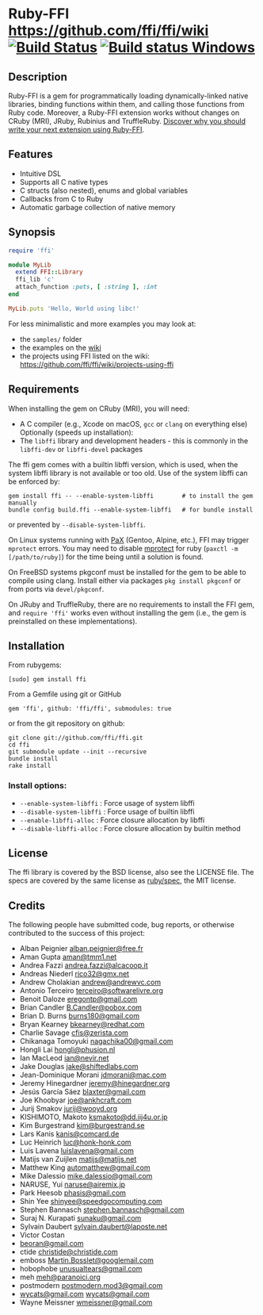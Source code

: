 # Ruby-FFI https://github.com/ffi/ffi/wiki [![Build Status](https://travis-ci.com/ffi/ffi.svg?branch=master)](https://travis-ci.com/ffi/ffi) [![Build status Windows](https://ci.appveyor.com/api/projects/status/r8wxn1sd4s794gg1/branch/master?svg=true)](https://ci.appveyor.com/project/larskanis/ffi-aofqa/branch/master)

## Description

Ruby-FFI is a gem for programmatically loading dynamically-linked native
libraries, binding functions within them, and calling those functions
from Ruby code. Moreover, a Ruby-FFI extension works without changes
on CRuby (MRI), JRuby, Rubinius and TruffleRuby. [Discover why you should write your next extension
using Ruby-FFI](https://github.com/ffi/ffi/wiki/why-use-ffi).

## Features

* Intuitive DSL
* Supports all C native types
* C structs (also nested), enums and global variables
* Callbacks from C to Ruby
* Automatic garbage collection of native memory

## Synopsis

```ruby
require 'ffi'

module MyLib
  extend FFI::Library
  ffi_lib 'c'
  attach_function :puts, [ :string ], :int
end

MyLib.puts 'Hello, World using libc!'
```

For less minimalistic and more examples you may look at:

* the `samples/` folder
* the examples on the [wiki](https://github.com/ffi/ffi/wiki)
* the projects using FFI listed on the wiki: https://github.com/ffi/ffi/wiki/projects-using-ffi

## Requirements

When installing the gem on CRuby (MRI), you will need:
* A C compiler (e.g., Xcode on macOS, `gcc` or `clang` on everything else)
Optionally (speeds up installation):
* The `libffi` library and development headers - this is commonly in the `libffi-dev` or `libffi-devel` packages

The ffi gem comes with a builtin libffi version, which is used, when the system libffi library is not available or too old.
Use of the system libffi can be enforced by:
```
gem install ffi -- --enable-system-libffi        # to install the gem manually
bundle config build.ffi --enable-system-libffi   # for bundle install
```
or prevented by `--disable-system-libffi`.

On Linux systems running with [PaX](https://en.wikipedia.org/wiki/PaX) (Gentoo, Alpine, etc.), FFI may trigger `mprotect` errors. You may need to disable [mprotect](https://en.wikibooks.org/wiki/Grsecurity/Appendix/Grsecurity_and_PaX_Configuration_Options#Restrict_mprotect.28.29) for ruby (`paxctl -m [/path/to/ruby]`) for the time being until a solution is found.

On FreeBSD systems pkgconf must be installed for the gem to be able to compile using clang. Install either via packages `pkg install pkgconf` or from ports via `devel/pkgconf`.

On JRuby and TruffleRuby, there are no requirements to install the FFI gem, and `require 'ffi'` works even without installing the gem (i.e., the gem is preinstalled on these implementations).

## Installation

From rubygems:

    [sudo] gem install ffi
    
From a Gemfile using git or GitHub

    gem 'ffi', github: 'ffi/ffi', submodules: true

or from the git repository on github:

    git clone git://github.com/ffi/ffi.git
    cd ffi
    git submodule update --init --recursive
    bundle install
    rake install

### Install options:

* `--enable-system-libffi` : Force usage of system libffi
* `--disable-system-libffi` : Force usage of builtin libffi
* `--enable-libffi-alloc` : Force closure allocation by libffi
* `--disable-libffi-alloc` : Force closure allocation by builtin method

## License

The ffi library is covered by the BSD license, also see the LICENSE file.
The specs are covered by the same license as [ruby/spec](https://github.com/ruby/spec), the MIT license.

## Credits

The following people have submitted code, bug reports, or otherwise contributed to the success of this project:

* Alban Peignier <alban.peignier@free.fr>
* Aman Gupta <aman@tmm1.net>
* Andrea Fazzi <andrea.fazzi@alcacoop.it>
* Andreas Niederl <rico32@gmx.net>
* Andrew Cholakian <andrew@andrewvc.com>
* Antonio Terceiro <terceiro@softwarelivre.org>
* Benoit Daloze <eregontp@gmail.com>
* Brian Candler <B.Candler@pobox.com>
* Brian D. Burns <burns180@gmail.com>
* Bryan Kearney <bkearney@redhat.com>
* Charlie Savage <cfis@zerista.com>
* Chikanaga Tomoyuki <nagachika00@gmail.com>
* Hongli Lai <hongli@phusion.nl>
* Ian MacLeod <ian@nevir.net>
* Jake Douglas <jake@shiftedlabs.com>
* Jean-Dominique Morani <jdmorani@mac.com>
* Jeremy Hinegardner <jeremy@hinegardner.org>
* Jesús García Sáez <blaxter@gmail.com>
* Joe Khoobyar <joe@ankhcraft.com>
* Jurij Smakov <jurij@wooyd.org>
* KISHIMOTO, Makoto <ksmakoto@dd.iij4u.or.jp>
* Kim Burgestrand <kim@burgestrand.se>
* Lars Kanis <kanis@comcard.de>
* Luc Heinrich <luc@honk-honk.com>
* Luis Lavena <luislavena@gmail.com>
* Matijs van Zuijlen <matijs@matijs.net>
* Matthew King <automatthew@gmail.com>
* Mike Dalessio <mike.dalessio@gmail.com>
* NARUSE, Yui <naruse@airemix.jp>
* Park Heesob <phasis@gmail.com>
* Shin Yee <shinyee@speedgocomputing.com>
* Stephen Bannasch <stephen.bannasch@gmail.com>
* Suraj N. Kurapati <sunaku@gmail.com>
* Sylvain Daubert <sylvain.daubert@laposte.net>
* Victor Costan
* beoran@gmail.com
* ctide <christide@christide.com>
* emboss <Martin.Bosslet@googlemail.com>
* hobophobe <unusualtears@gmail.com>
* meh <meh@paranoici.org>
* postmodern <postmodern.mod3@gmail.com>
* wycats@gmail.com <wycats@gmail.com>
* Wayne Meissner <wmeissner@gmail.com>
